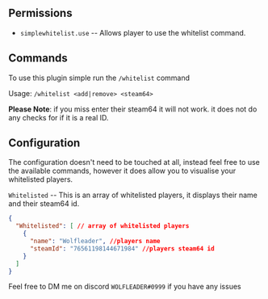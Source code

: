 ## Permissions

* `simplewhitelist.use` -- Allows player to use the whitelist command.

## Commands

To use this plugin simple run the `/whitelist` command

Usage: `/whitelist <add|remove> <steam64>`

**Please Note**: if you miss enter their steam64 it will not work. it does not do any checks for if it is a real ID.

## Configuration

The configuration doesn't need to be touched at all, instead feel free to use the available commands, however it does allow you to visualise your whitelisted players.

`Whitelisted` -- This is an array of whitelisted players, it displays their name and their steam64 id.

```json
{
  "Whitelisted": [ // array of whitelisted players
    {
      "name": "Wolfleader", //players name
      "steamId": "76561198144671984" //players steam64 id
    }
  ]
}
```

Feel free to DM me on discord `WOLFLEADER#0999` if you have any issues
